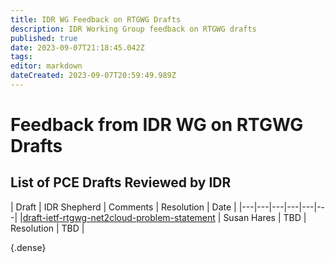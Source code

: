 ```yaml
---
title: IDR WG Feedback on RTGWG Drafts 
description: IDR Working Group feedback on RTGWG drafts 
published: true
date: 2023-09-07T21:18:45.042Z
tags: 
editor: markdown
dateCreated: 2023-09-07T20:59:49.989Z
---
```


# Feedback from IDR WG on RTGWG Drafts

## List of PCE Drafts Reviewed by IDR

| Draft | IDR Shepherd | Comments | Resolution | Date | 
|---|---|---|---|---|---|
|[draft-ietf-rtgwg-net2cloud-problem-statement](https://datatracker.ietf.org/doc/draft-ietf-rtgwg-net2cloud-problem-statement/) | Susan Hares | TBD | Resolution | TBD | 

{.dense}